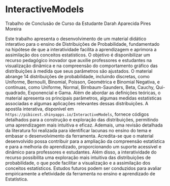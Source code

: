 # InteractiveModels
Trabalho de Conclusão de Curso da Estudante Darah Aparecida Pires Moreira

Este trabalho apresenta o desenvolvimento de um material didático interativo para o ensino de Distribuições de Probabilidade, fundamentado na hipótese de que a interatividade facilita a aprendizagem e aprimora a assimilação dos conceitos estatísticos. O objetivo é disponibilizar um recurso pedagógico inovador que auxilie professores e estudantes na visualização dinâmica e na compreensão do comportamento gráfico das distribuições à medida que seus parâmetros são ajustados. O material abrange 14 distribuições de probabilidade, incluindo discretas, como Uniforme, Bernoulli, Binomial, Poisson, Geométrica e Binomial Negativa, e contínuas, como Uniforme, Normal, Birnbaum-Saunders, Beta, Cauchy, Qui-quadrado, Exponencial e Gama. Além de abordar as definições teóricas, o material apresenta os principais parâmetros, algumas medidas estatísticas associadas e algumas aplicações relevantes dessas distribuições. A apostila interativa, disponível em `https://pibicest.shinyapps.io/InteractiveModels`, fornece códigos detalhados para a construção e exploração das distribuições, permitindo uma aprendizagem mais intuitiva e eficaz. Ademais, uma revisão detalhada da literatura foi realizada para identificar lacunas no ensino do tema e embasar o desenvolvimento da ferramenta. Acredita-se que o material desenvolvido possa contribuir para a ampliação da compreensão estatística e para a melhoria do aprendizado, proporcionando um suporte acessível e dinâmico para professores e estudantes. Além disso, a interatividade do recurso possibilita uma exploração mais intuitiva das distribuições de probabilidade, o que pode facilitar a visualização e a assimilação dos conceitos estatísticos. Estudos futuros podem ser conduzidos para avaliar empiricamente a efetividade da ferramenta no ensino e aprendizado de Estatística.
